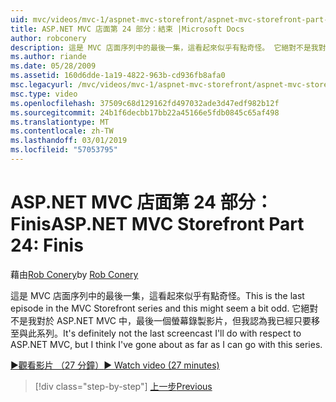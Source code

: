 ```yaml
---
uid: mvc/videos/mvc-1/aspnet-mvc-storefront/aspnet-mvc-storefront-part-24-finis
title: ASP.NET MVC 店面第 24 部分：結束 |Microsoft Docs
author: robconery
description: 這是 MVC 店面序列中的最後一集，這看起來似乎有點奇怪。 它絕對不是我對於 ASP.NET 的最後一個螢幕錄製影片...
ms.author: riande
ms.date: 05/28/2009
ms.assetid: 160d6dde-1a19-4822-963b-cd936fb8afa0
msc.legacyurl: /mvc/videos/mvc-1/aspnet-mvc-storefront/aspnet-mvc-storefront-part-24-finis
msc.type: video
ms.openlocfilehash: 37509c68d129162fd497032ade3d47edf982b12f
ms.sourcegitcommit: 24b1f6decbb17bb22a45166e5fdb0845c65af498
ms.translationtype: MT
ms.contentlocale: zh-TW
ms.lasthandoff: 03/01/2019
ms.locfileid: "57053795"
---
```

<a name="aspnet-mvc-storefront-part-24-finis"></a><span data-ttu-id="302c7-104">ASP.NET MVC 店面第 24 部分：Finis</span><span class="sxs-lookup"><span data-stu-id="302c7-104">ASP.NET MVC Storefront Part 24: Finis</span></span>
====================
<span data-ttu-id="302c7-105">藉由[Rob Conery](https://github.com/robconery)</span><span class="sxs-lookup"><span data-stu-id="302c7-105">by [Rob Conery](https://github.com/robconery)</span></span>

<span data-ttu-id="302c7-106">這是 MVC 店面序列中的最後一集，這看起來似乎有點奇怪。</span><span class="sxs-lookup"><span data-stu-id="302c7-106">This is the last episode in the MVC Storefront series and this might seem a bit odd.</span></span> <span data-ttu-id="302c7-107">它絕對不是我對於 ASP.NET MVC 中，最後一個螢幕錄製影片，但我認為我已經只要移至與此系列。</span><span class="sxs-lookup"><span data-stu-id="302c7-107">It's definitely not the last screencast I'll do with respect to ASP.NET MVC, but I think I've gone about as far as I can go with this series.</span></span>

[<span data-ttu-id="302c7-108">&#9654;觀看影片 （27 分鐘）</span><span class="sxs-lookup"><span data-stu-id="302c7-108">&#9654; Watch video (27 minutes)</span></span>](https://channel9.msdn.com/Blogs/ASP-NET-Site-Videos/aspnet-mvc-storefront-part-24-finis)

> [!div class="step-by-step"]
> [<span data-ttu-id="302c7-109">上一步</span><span class="sxs-lookup"><span data-stu-id="302c7-109">Previous</span></span>](aspnet-mvc-storefront-part-23-getting-started-with-domain-driven-design.md)
